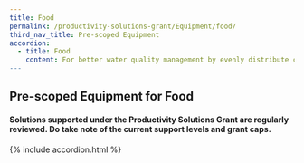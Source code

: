 ```yaml
---
title: Food
permalink: /productivity-solutions-grant/Equipment/food/
third_nav_title: Pre-scoped Equipment
accordion:
  - title: Food
    content: For better water quality management by evenly distribute compressed air/ oxygen to increase dissolved oxygen concentration.<br/><br/><a href='/productivity-solutions-grant/solutionrepo/solution2120' target='_blank' style='color:#037e8a'>Aeration System/ Oxygenation System</a><br/><br/><br/>Automatic devices for measuring or estimating the number of fish at a waterbody in a period.<br/><br/><a href='/productivity-solutions-grant/solutionrepo/solution2121' target='_blank' style='color:#037e8a'>Automated Fish Counter/ Fish Biomass Estimation System</a><br/><br/><br/>Automatic fish graders to sort fish by species/ sizes/ weight while minimizing the impact on the fishes.<br/><br/><a href='/productivity-solutions-grant/solutionrepo/solution2122' target='_blank' style='color:#037e8a'>Automated Fish Sorter/ Grader</a><br/><br/><br/>Automatic vaccination machine that increases accuracy and rate of vaccination, and minimize the stress on fish.<br/><br/><a href='/productivity-solutions-grant/solutionrepo/solution2123' target='_blank' style='color:#037e8a'>Automated Fish Vaccination</a><br/><br/><br/>Automated irrigation & dosing with help of timers, sensors or computers or mechanical appliances.<br/><br/><a href='/productivity-solutions-grant/solutionrepo/solution2124' target='_blank' style='color:#037e8a'>Automated Irrigation & Dosing System</a><br/><br/><br/>Automated mixer/ compacter to handle a variety of growing media as well as various degrees of  thorough mixing to meet growing requirements.<br/><br/><a href='/productivity-solutions-grant/solutionrepo/solution2125' target='_blank' style='color:#037e8a'>Automated Mixer/ Compacter for Growing Media</a><br/><br/><br/>Automated line to slaughter livestock from cutting, deskinning and deboning lines, etc<br/><br/><a href='/productivity-solutions-grant/solutionrepo/solution2126' target='_blank' style='color:#037e8a'>Automated Slaughtering Equipment</a><br/><br/><br/>Egg pack printing system or pack labelling system which allow the user to fully customize their label.<br/><br/><a href='/productivity-solutions-grant/solutionrepo/solution2127' target='_blank' style='color:#037e8a'>Automatic egg case labelling machine</a><br/><br/><br/>A system that automates the feeding/ drinking process at a predetermined time and ensures that animals are fed with precision with reduced feed/ water wastage. It includes the components that makes up the automatic feeding/ drinking system, e.g. container (hopper), mechanism for distribution, control unit for starting / stopping the distribution mechanism, etc.<br/><br/><a href='/productivity-solutions-grant/solutionrepo/solution2128' target='_blank' style='color:#037e8a'>Automatic Feeding/ Drinking System</a><br/><br/><br/>To harvest produce automatically to reduce manual tasks and improve manpower productivity. It includes the control unit and cutting system.<br/><br/><a href='/productivity-solutions-grant/solutionrepo/solution2129' target='_blank' style='color:#037e8a'>Automatic Harvester</a><br/><br/><br/>A machine that completes transplantation of the plug seedlings of vegetables.<br/><br/><a href='/productivity-solutions-grant/solutionrepo/solution2130' target='_blank' style='color:#037e8a'>Automatic Seed Plug Transplanter</a><br/><br/><br/>A machine that sow seeds at a specified depth and position and ensures uniform and consistent seed distribution<br/><br/><a href='/productivity-solutions-grant/solutionrepo/solution2131' target='_blank' style='color:#037e8a'>Automatic Seed Sowing Machine</a><br/><br/><br/>To cultivate produce in a controlled environment that isolates and protects them from external factors.<br/><br/><a href='/productivity-solutions-grant/solutionrepo/solution2132' target='_blank' style='color:#037e8a'>Closed Containment System</a><br/><br/><br/>A conveyor system that automates farming processes which includes production, feeding, post-harvesting, packing, etc.<br/><br/><a href='/productivity-solutions-grant/solutionrepo/solution2133' target='_blank' style='color:#037e8a'>Conveyor System for transporting materials</a><br/><br/><br/>A machine used to wash crates and trays used for farming.<br/><br/><a href='/productivity-solutions-grant/solutionrepo/solution2134' target='_blank' style='color:#037e8a'>Crate/ Tray washing machine</a><br/><br/><br/>Fish cultivation system with monitoring and control system<br/><br/><a href='/productivity-solutions-grant/solutionrepo/solution2135' target='_blank' style='color:#037e8a'>Culture Tank System with Water Monitoring and Control System</a><br/><br/><br/>Dehullers (or shakers) that are capable of efficiently hulling, rinsing and conveying bean sprouts in a single operation.<br/><br/><a href='/productivity-solutions-grant/solutionrepo/solution2136' target='_blank' style='color:#037e8a'>Dehusking Machine/ Shaker</a><br/><br/><br/>A machine used to place ear tags into the ears of cattle, sheep, goats, and pigs to provide a means of animal identification.<br/><br/><a href='/productivity-solutions-grant/solutionrepo/solution2137' target='_blank' style='color:#037e8a'>Ear Tagging Machine</a><br/><br/><br/>Automatic chicken egg collector is used to collect eggs. Using the machine can reduce the egg damage rate.<br/><br/><a href='/productivity-solutions-grant/solutionrepo/solution2138' target='_blank' style='color:#037e8a'>Egg Collection Systems</a><br/><br/><br/>Egg grader machine also called egg sorter machine where the eggs are divided into several grades according to weight. Egg sorting can be connected with to egg testing, egg washing, egg ink jet printer, egg packing device, etc.<br/><br/><a href='/productivity-solutions-grant/solutionrepo/solution2139' target='_blank' style='color:#037e8a'>Egg Grading and Inspection System</a><br/><br/><br/>Integrated egg processing system to process eggs into liquid, hardboiled or pasteurized egg products<br/><br/><a href='/productivity-solutions-grant/solutionrepo/solution2140' target='_blank' style='color:#037e8a'>Egg Processing Machine</a><br/><br/><br/>Egg washing system equipped with a combination of spray nozzles and brushes to wash egg.<br/><br/><a href='/productivity-solutions-grant/solutionrepo/solution2141' target='_blank' style='color:#037e8a'>Egg Washing System</a><br/><br/><br/>A disinfection system for vehicles / personnel entering farm premises to prevent contamination. It helps to ensure good biosecurity, decontamination, disinfection and sanitation.<br/><br/><a href='/productivity-solutions-grant/solutionrepo/solution2142' target='_blank' style='color:#037e8a'>Enhanced vehicular/ personnel disinfection system</a><br/><br/><br/>A machine to mix and chop up the grass for animal feed.<br/><br/><a href='/productivity-solutions-grant/solutionrepo/solution2143' target='_blank' style='color:#037e8a'>Grass Processing Machine</a><br/><br/><br/>Hi-jack cleaning machine for sterilisation and cleaning of production facilities<br/><br/><a href='/productivity-solutions-grant/solutionrepo/solution2144' target='_blank' style='color:#037e8a'>Hi-jack Cleaning Machinery</a><br/><br/><br/>A device that increases humidity in farm premises for more optimal plant growth.<br/><br/><a href='/productivity-solutions-grant/solutionrepo/solution2145' target='_blank' style='color:#037e8a'>Humidifier Equipment</a><br/><br/><br/>For cultivation of mushrooms and other fungi. The laminar flow cabinet provides laboratory conditions and minimises/ prevents contamination.<br/><br/><a href='/productivity-solutions-grant/solutionrepo/solution2146' target='_blank' style='color:#037e8a'>Inoculation Cabinet (Laminar flow cabinet)</a><br/><br/><br/>An equipment that ensure safe, gentle, fast way to transfer fish.<br/><br/><a href='/productivity-solutions-grant/solutionrepo/solution2147' target='_blank' style='color:#037e8a'>Live Fish Pump</a><br/><br/><br/>A treatment system that results in a final product which is germ-free and allows an easy control of exhaust air and odour, e.g. Aerobic/ Anaerobic fermentation system/ composting system<br/><br/><a href='/productivity-solutions-grant/solutionrepo/solution2148' target='_blank' style='color:#037e8a'>Manure Treatment System</a><br/><br/><br/>A machine that provides an efficient and convenient way of milking animals, with minimal stress on animals.<br/><br/><a href='/productivity-solutions-grant/solutionrepo/solution2149' target='_blank' style='color:#037e8a'>Milking Machine</a><br/><br/><br/>A machine that automates the packing and labelling processes of farm production with high speed and high degree of precision.<br/><br/><a href='/productivity-solutions-grant/solutionrepo/solution2150' target='_blank' style='color:#037e8a'>Packaging & Labelling Machine</a><br/><br/><br/>Milk pasteurizer machine to eliminate pathogenic bacteria harmful to health, and preserve milk quality as much as possible.<br/><br/><a href='/productivity-solutions-grant/solutionrepo/solution2151' target='_blank' style='color:#037e8a'>Pasteurisation Equipment/ Plant</a><br/><br/><br/>Animal feed pellet machine also known as feed pelletizer machine; it allows you to make feed material into pellets easily.<br/><br/><a href='/productivity-solutions-grant/solutionrepo/solution2152' target='_blank' style='color:#037e8a'>Pelleting Machine</a><br/><br/><br/>A production system with reduced water exchange and use of biofiltration / environmental filtration to provide a suitable habitat for fish or seafood. An RAS can reduce the need for fresh, clean water while still maintaining a healthy environment for marine animals.<br/><br/><a href='/productivity-solutions-grant/solutionrepo/solution2153' target='_blank' style='color:#037e8a'>Recirculating Aquaculture System</a><br/><br/><br/>A washing robot / machine for cleaning of farming equipment to eliminate the need for personnel to enter hazardous environment. It includes tank cleaning robots, net cleaning robots, underwater robots, inspection robots, etc.<br/><br/><a href='/productivity-solutions-grant/solutionrepo/solution2154' target='_blank' style='color:#037e8a'>Robot Cleaner </a><br/><br/><br/>A system that stores and converts solar energy into electrical energy for farm usage to improve resource efficiency and sustainability.<br/><br/><a href='/productivity-solutions-grant/solutionrepo/solution2155' target='_blank' style='color:#037e8a'>Solar Panels System and Energy Storage System</a><br/><br/><br/>A machine that eliminates harmful microorganisms and pathogens for healthy growth of produce, e.g. Autoclave or steam steriliser for soil or media treatment.<br/><br/><a href='/productivity-solutions-grant/solutionrepo/solution2156' target='_blank' style='color:#037e8a'>Sterilizer Equipment</a><br/><br/><br/>A machine that mix and fill substrate bags with various nutrients that's necessary for growing of crops.<br/><br/><a href='/productivity-solutions-grant/solutionrepo/solution2157' target='_blank' style='color:#037e8a'>Substrate Mixing and Packing Machine</a><br/><br/><br/>A system that rapidly cools from produce to extend shelf life and be more energy efficient.<br/><br/><a href='/productivity-solutions-grant/solutionrepo/solution2158' target='_blank' style='color:#037e8a'>Vacuum Cooler Equipment</a><br/><br/><br/>A machine to wash all kinds of vegetables and fruits. It effectively separates the impurities and degrade the residual pesticides.<br/><br/><a href='/productivity-solutions-grant/solutionrepo/solution2159' target='_blank' style='color:#037e8a'>Vegetable Washing Machine</a><br/><br/><br/>A system that accurately weigh the produce according to the pre-set quantity and weight, and automatically transported to the packaging station to ensure that the quantity and weight of the packaged products meet the requirements.<br/><br/><a href='/productivity-solutions-grant/solutionrepo/solution2160' target='_blank' style='color:#037e8a'>Vegetable Weighing and Packing System</a><br/><br/><br/>A system for filtration of water used for farming to improve growing conditions, prevent diseases and increase yield.<br/><br/><a href='/productivity-solutions-grant/solutionrepo/solution2161' target='_blank' style='color:#037e8a'>Water Filtration System</a><br/><br/><br/>A system for wastewater treatment to improve the water quality before the water is reused or discharged.<br/><br/><a href='/productivity-solutions-grant/solutionrepo/solution2162' target='_blank' style='color:#037e8a'>Water Treatment System for Water Recirculation or Discharge</a><br/>
---
```


## Pre-scoped Equipment for Food

#### Solutions supported under the Productivity Solutions Grant are regularly reviewed. Do take note of the current support levels and grant caps.

{% include accordion.html %}

